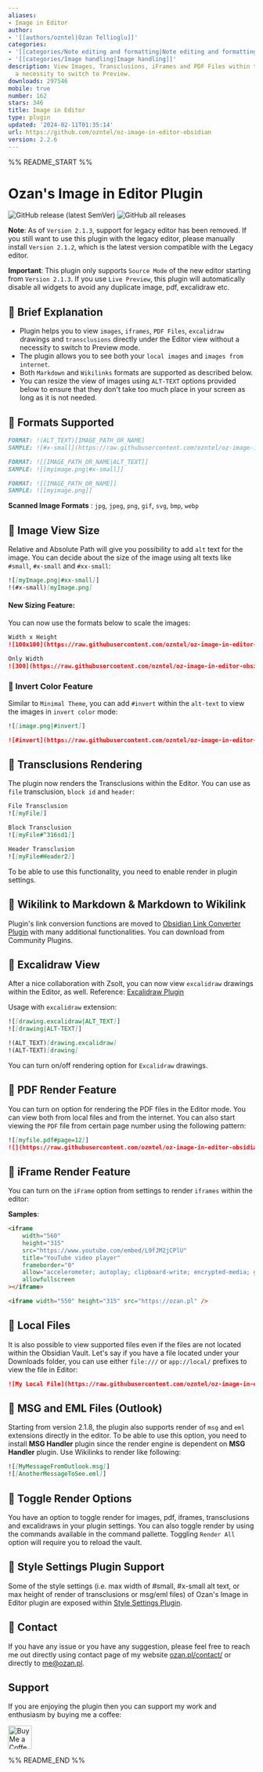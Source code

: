 ```yaml
---
aliases:
- Image in Editor
author:
- '[[authors/ozntel|Ozan Tellioglu]]'
categories:
- '[[categories/Note editing and formatting|Note editing and formatting]]'
- '[[categories/Image handling|Image handling]]'
description: View Images, Transclusions, iFrames and PDF Files within the Editor without
  a necessity to switch to Preview.
downloads: 297546
mobile: true
number: 162
stars: 346
title: Image in Editor
type: plugin
updated: '2024-02-11T01:35:14'
url: https://github.com/ozntel/oz-image-in-editor-obsidian
version: 2.2.6
---
```


%% README_START %%

# Ozan's Image in Editor Plugin

![GitHub release (latest SemVer)](https://img.shields.io/github/v/release/ozntel/oz-image-in-editor-obsidian?style=for-the-badge)
![GitHub all releases](https://img.shields.io/github/downloads/ozntel/oz-image-in-editor-obsidian/total?style=for-the-badge)

**Note**: As of `Version 2.1.3`, support for legacy editor has been removed. If you still want to use this plugin with the legacy editor, please manually install `Version 2.1.2`, which is the latest version compatible with the Legacy editor.

**Important**: This plugin only supports `Source Mode` of the new editor starting from `Version 2.1.3`. If you use `Live Preview`, this plugin will automatically disable all widgets to avoid any duplicate image, pdf, excalidraw etc.

## 📕 Brief Explanation

-   Plugin helps you to view `images`, `iframes`, `PDF Files`, `excalidraw` drawings and `transclusions` directly under the Editor view without a necessity to switch to Preview mode.
-   The plugin allows you to see both your `local images` and `images from internet`.
-   Both `Markdown` and `Wikilinks` formats are supported as described below.
-   You can resize the view of images using `ALT-TEXT` options provided below to ensure that they don't take too much place in your screen as long as it is not needed.

## 📕 Formats Supported

```markdown
FORMAT: !(ALT_TEXT)[IMAGE_PATH_OR_NAME]
SAMPLE: ![#x-small](https://raw.githubusercontent.com/ozntel/oz-image-in-editor-obsidian/HEAD/myimage.png)
```

```markdown
FORMAT: ![[IMAGE_PATH_OR_NAME|ALT_TEXT]]
SAMPLE: ![[myimage.png|#x-small]]
```

```markdown
FORMAT: ![[IMAGE_PATH_OR_NAME]]
SAMPLE: ![[myimage.png]]
```

**Scanned Image Formats** : `jpg`, `jpeg`, `png`, `gif`, `svg`, `bmp`, `webp`

## 📕 Image View Size

Relative and Absolute Path will give you possibility to add `alt` text for the image. You can decide about the size of the image using alt texts like `#small`, `#x-small` and `#xx-small`:

```markdown
![[myImage.png|#xx-small]]
!(#x-small)[myImage.png]
```

#### New Sizing Feature:

You can now use the formats below to scale the images:

```markdown
Width x Height
![100x100](https://raw.githubusercontent.com/ozntel/oz-image-in-editor-obsidian/HEAD/image.png)
```

```markdown
Only Width
![300](https://raw.githubusercontent.com/ozntel/oz-image-in-editor-obsidian/HEAD/image.png)
```

### 📕 Invert Color Feature

Similar to `Minimal Theme`, you can add `#invert` within the `alt-text` to view the images in `invert color` mode:

```markdown
![[image.png|#invert]]
```

```markdown
![#invert](https://raw.githubusercontent.com/ozntel/oz-image-in-editor-obsidian/HEAD/image.png)
```

## 📕 Transclusions Rendering

The plugin now renders the Transclusions within the Editor. You can use as `file` transclusion, `block id` and `header`:

```markdown
File Transclusion
![[myFile]]
```

```markdown
Block Transclusion
![[myFile#^316sd1]]
```

```markdown
Header Transclusion
![[myFile#Header2]]
```

To be able to use this functionality, you need to enable render in plugin settings.

## 📕 Wikilink to Markdown & Markdown to Wikilink

Plugin's link conversion functions are moved to [Obsidian Link Converter Plugin](https://github.com/ozntel/obsidian-link-converter) with many additional functionalities. You can download from Community Plugins.

## 📕 Excalidraw View

After a nice collaboration with Zsolt, you can now view `excalidraw` drawings within the Editor, as well. Reference: <a href="https://github.com/zsviczian/obsidian-excalidraw-plugin">Excalidraw Plugin</a>

Usage with `excalidraw` extension:

```markdown
![[drawing.excalidraw|ALT_TEXT]]
![[drawing|ALT-TEXT]]
```

```markdown
!(ALT_TEXT)[drawing.excalidraw]
!(ALT-TEXT)[drawing]
```

You can turn on/off rendering option for `Excalidraw` drawings.

## 📕 PDF Render Feature

You can turn on option for rendering the PDF files in the Editor mode.
You can view both from local files and from the internet.
You can also start viewing the `PDF` file from certain page number using the following pattern:

```markdown
![[myfile.pdf#page=12]]
![](https://raw.githubusercontent.com/ozntel/oz-image-in-editor-obsidian/HEAD/myfile.pdf#page=12)
```

## 📕 iFrame Render Feature

You can turn on the `iFrame` option from settings to render `iframes` within the editor:

**Samples**:

```html
<iframe
    width="560"
    height="315"
    src="https://www.youtube.com/embed/L9fJM2jCPlU"
    title="YouTube video player"
    frameborder="0"
    allow="accelerometer; autoplay; clipboard-write; encrypted-media; gyroscope; picture-in-picture; web-share"
    allowfullscreen
></iframe>
```

```html
<iframe width="550" height="315" src="https://ozan.pl" />
```

## 📕 Local Files

It is also possible to view supported files even if the files are not located within the Obsidian Vault. Let's say if you have a file located under your Downloads folder, you can use either `file:///` or `app://local/` prefixes to view the file in Editor:

```md
![My Local File](https://raw.githubusercontent.com/ozntel/oz-image-in-editor-obsidian/HEAD/file:////Users/mycomputer/Downloads/Images/IMG_1122.jpg)
```

## 📕 MSG and EML Files (Outlook)

Starting from version 2.1.8, the plugin also supports render of `msg` and `eml` extensions directly in the editor. To be able to use this option, you need to install **MSG Handler** plugin since the render engine is dependent on **MSG Handler** plugin. Use Wikilinks to render like following:

```md
![[MyMessageFromOutlook.msg]]
![[AnotherMessageToSee.eml]]
```

## 📕 Toggle Render Options

You have an option to toggle render for images, pdf, iframes, transclusions and excalidraws in your plugin settings. You can also toggle render by using the commands available in the command pallette. Toggling `Render All` option will require you to reload the vault.

## 📕 Style Settings Plugin Support

Some of the style settings (i.e. max width of #small, #x-small alt text, or max height of render of transclusions or msg/eml files) of Ozan's Image in Editor plugin are exposed within [Style Settings Plugin](https://github.com/mgmeyers/obsidian-style-settings).

## 📕 Contact

If you have any issue or you have any suggestion, please feel free to reach me out directly using contact page of my website [ozan.pl/contact/](https://www.ozan.pl/contact/) or directly to <me@ozan.pl>.

## Support

If you are enjoying the plugin then you can support my work and enthusiasm by buying me a coffee:

<a href='https://ko-fi.com/L3L356V6Q' target='_blank'>
    <img height='48' style='border:0px;height:48px;' src='https://cdn.ko-fi.com/cdn/kofi1.png?v=2' border='0' alt='Buy Me a Coffee at ko-fi.com' />
</a>


%% README_END %%